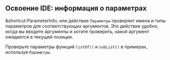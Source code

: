 ## Освоение IDE: информация о параметрах

<span class="shortcut">&shortcut:ParameterInfo;</span> или действие
<span class="control">`Параметры`</span> проверяет имена и типы параметров для соответствующих аргументов. Это действие удобно, когда вы вводите аргументы и хотите проверить, какой аргумент ожидается в текущей позиции.

Проверьте параметры функций `listOf()` и `subList()` в примерах, используя <span class="control">`Параметры`</span>.